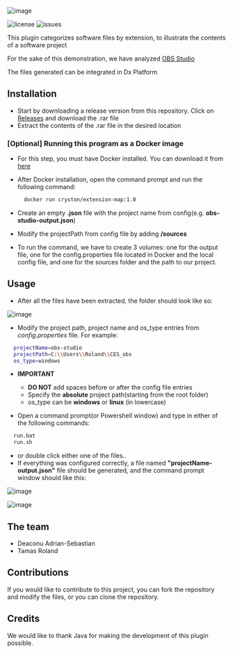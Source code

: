 ![image](https://user-images.githubusercontent.com/33568801/112197743-13d72200-8c15-11eb-9c23-f1d85fff7713.png)

![license](https://img.shields.io/github/license/Cryston98/extension_counter)
![issues](https://img.shields.io/github/issues/Cryston98/extension_counter)

This plugin categorizes software files by extension, to illustrate the contents of a software project

For the sake of this demonstration, we have analyzed [OBS Studio](https://obsproject.com/)

The files generated can be integrated in Dx Platform

## Installation

* Start by downloading a release version from this repository. Click on [Releases](https://github.com/Cryston98/extension_counter/releases "Go to Releases") and download the .rar file
* Extract the contents of the .rar file in the desired location
 ### [Optional] Running this program as a Docker image
  * For this step, you must have Docker installed. You can download it from [here](https://www.docker.com/)
  * After Docker installation, open the command prompt and run the following command:
    ```bash
      docker run cryston/extension-map:1.0
    ```
    
  * Create an empty **.json** file with the project name from config(e.g. **obs-studio-output.json**)
  * Modify the projectPath from config file by adding **/sources**
  * To run the command, we have to create 3 volumes: one for the output file, one for the config.properties file located
  in Docker and the local config file, and one for the sources folder and the path to our project.

## Usage

* After all the files have been extracted, the folder should look like so:

![image](https://user-images.githubusercontent.com/33568801/112189544-c8207a80-8c0c-11eb-9275-b01644009864.png)



* Modify the project path, project name and os_type entries from *config.properties* file. For example:
```bash
  projectName=obs-studio
  projectPath=C:\\Users\\Roland\\CES_obs
  os_type=windows
```

* **IMPORTANT** 

   * **DO NOT** add spaces before or after the config file entries
   * Specify the **absolute** project path(starting from the root folder)
   * os_type can be **windows** or **linux** (in lowercase)

* Open a command prompt(or Powershell window) and type in either of the following commands:
```bash
  run.bat
  run.sh
```

* or double click either one of the files..
* If everything was configured correctly, a file named **"projectName-output.json"** file should be generated, and the command prompt window should like this:

![image](https://user-images.githubusercontent.com/33568801/112191042-43cef700-8c0e-11eb-916a-c1c737beabe5.png)


![image](https://user-images.githubusercontent.com/33568801/112190671-e8046e00-8c0d-11eb-908f-ff415c2f8d01.png)


## The team

 * Deaconu Adrian-Sebastian
 * Tamas Roland

## Contributions

 If you would like to contribute to this project, you can fork the repository and modify the files,
 or you can clone the repository.
 
## Credits
 We would like to thank Java for making the development of this plugin possible.

